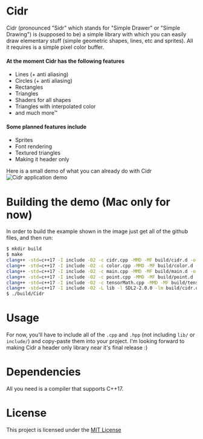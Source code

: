 # Cidr
Cidr (pronounced "Sidr" which stands for "Simple Drawer" or "Simple Drawing") is (supposed to be) a simple library with which you can easily draw elementary stuff (simple geometric shapes, lines, etc and sprites). All it requires is a simple pixel color buffer.

#### At the moment Cidr has the following features
 * Lines (+ anti aliasing)
 * Circles (+ anti aliasing)
 * Rectangles 
 * Triangles 
 * Shaders for all shapes 
 * Triangles with interpolated color 
 * and much more™ 

#### Some planned features include
 * Sprites
 * Font rendering 
 * Textured triangles
 * Making it header only

Here is a small demo of what you can already do with Cidr
![Cidr application demo](https://imgur.com/dlh7JNy.jpg)

# Building the demo (Mac only for now)
In order to build the example shown in the image just get all of the github files, and then run:
```bash
$ mkdir build
$ make
clang++ -std=c++17 -I include -O2 -c cidr.cpp -MMD -MF build/cidr.d -o build/cidr.o
clang++ -std=c++17 -I include -O2 -c color.cpp -MMD -MF build/color.d -o build/color.o
clang++ -std=c++17 -I include -O2 -c main.cpp -MMD -MF build/main.d -o build/main.o
clang++ -std=c++17 -I include -O2 -c point.cpp -MMD -MF build/point.d -o build/point.o
clang++ -std=c++17 -I include -O2 -c tensorMath.cpp -MMD -MF build/tensorMath.d -o build/tensorMath.o
clang++ -std=c++17 -I include -O2 -L lib -l SDL2-2.0.0 -lm build/cidr.o build/color.o build/main.o build/point.o build/tensorMath.o -o build/Cidr
$ ./build/Cidr
```

# Usage
For now, you'll have to include all of the `.cpp` and `.hpp` (not including `lib/` or `include/`) and copy-paste them into your project. I'm looking forward to making Cidr a header only library near it's final release :)

# Dependencies
All you need is a compiler that supports C++17.

# License 
This project is licensed under the [MIT License](https://www.tldrlegal.com/l/mit/)
